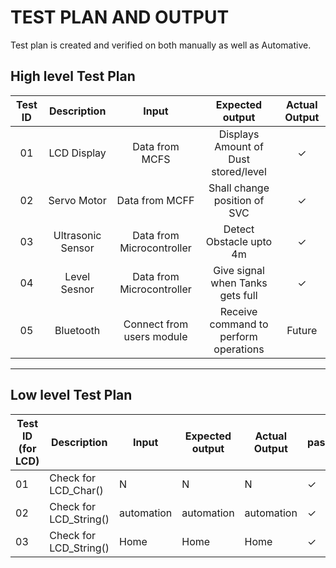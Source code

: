 # TEST PLAN AND OUTPUT
Test plan is created and verified on both manually as well as Automative.

## High level Test Plan
|Test ID|Description|Input|Expected output|Actual Output|
|:------:|:-----:|:------:|:----------:|:------------:|
|01|LCD Display|Data from MCFS|Displays Amount of Dust stored/level|✓|
|02|Servo Motor|Data from MCFF|Shall change position of SVC|✓|
|03|Ultrasonic Sensor|Data from Microcontroller|Detect Obstacle upto 4m|✓|
|04|Level Sesnor|Data from Microcontroller|Give signal when Tanks gets full|✓|
|05|Bluetooth|Connect from users module|Receive command to perform operations|Future|
_____________________________________________________________________
## Low level Test Plan
| Test ID (for LCD)| Description | Input | Expected output | Actual Output | passed/not |
| --- | --- | --- | --- | --- | --- |
| 01 | Check for LCD_Char() | N  | N |  N | ✓ |
| 02 | Check for LCD_String() | automation | automation |  automation | ✓ |
| 03 | Check for LCD_String() | Home | Home | Home | ✓ |